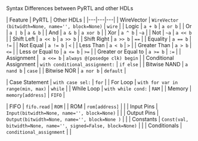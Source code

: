 ##
 Syntax Differences between PyRTL and other HDLs

| Feature | PyRTL |
 Other HDLs |
|---|---|---|
| WireVector | `WireVector
(bitwidth=None, name='', block=None)` | `wire` |
| Logic | `a + b` | `a or b`
 |
| Or | `a | b` | `a & b` |
| And | `a & b` | `a xor b`
 |
| Xor | `a ^ b` | `~a` |
| Not | `~a` | `a << b` |
| Shift Left | `a << b` | `a >> b`
 |
| Shift Right | `a >> b` | `==` |
| Equality | `a == b` | `!=` |
| Not Equal | `a != b` | `<` |
| Less Than
 | `a < b` | `>` |
| Greater Than | `a > b` | `<=` |
| Less or Equal to | `a <= b` | `>=` |
| Greater or Equal to | `a >= b` | `:=` |
| Assignment | `
a <<= b` | `always @(posedge clk) begin` |
| Conditional Assignment | `with conditional_assignment:` | `if else` |
| Bitwise NAND | `a nand b` | `case` |
| Bitwise NOR | `a nor b` | `default` |

| Case Statement | `with case sel:` | `for` |
| For Loop | `with for var in range(min, max)` | `while` |
| While Loop | `with while cond:` | `RAM` |
| Memory | `memory[address]` | `FIFO` |

| FIFO | `fifo.read` | `ROM` |
| ROM | `rom[address]` | |
| Input Pins | `Input(bitwidth=None, name='', block=None)` | |
| Output Pins | `Output(bitwidth=None, name='', block=None
)` | |
| Constants | `Const(val, bitwidth=None, name='', signed=False, block=None)` | |
| Conditionals | `conditional_assignment` | |
